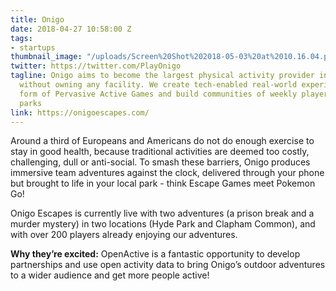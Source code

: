 ```yaml
---
title: Onigo
date: 2018-04-27 10:58:00 Z
tags:
- startups
thumbnail_image: "/uploads/Screen%20Shot%202018-05-03%20at%2010.16.04.png"
twitter: https://twitter.com/PlayOnigo
tagline: Onigo aims to become the largest physical activity provider in the world,
  without owning any facility. We create tech-enabled real-world experiences in the
  form of Pervasive Active Games and build communities of weekly players in local
  parks
link: https://onigoescapes.com/
---
```


Around a third of Europeans and Americans do not do enough exercise to stay in good health, because traditional activities are deemed too costly, challenging, dull or anti-social. To smash these barriers, Onigo produces immersive team adventures against the clock, delivered through your phone but brought to life in your local park - think Escape Games meet Pokemon Go! 

Onigo Escapes is currently live with two adventures (a prison break and a murder mystery) in two locations (Hyde Park and Clapham Common), and with over 200 players already enjoying our adventures.

**Why they’re excited:** OpenActive is a fantastic opportunity to develop partnerships and use open activity data to bring Onigo’s outdoor adventures to a wider audience and get more people active!